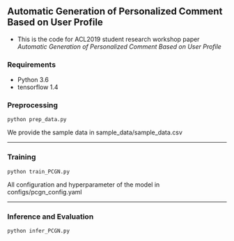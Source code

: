 ## Automatic Generation of Personalized Comment Based on User Profile
- This is the code for ACL2019 student research workshop paper *Automatic Generation of Personalized Comment Based on User Profile* 

### Requirements
* Python 3.6
* tensorflow 1.4

### Preprocessing
```
python prep_data.py 
```
We provide the sample data in sample_data/sample_data.csv

***************************************************************

### Training
```
python train_PCGN.py
```
All configuration and hyperparameter of the model in configs/pcgn_config.yaml
****************************************************************

### Inference and Evaluation
```
python infer_PCGN.py
```
